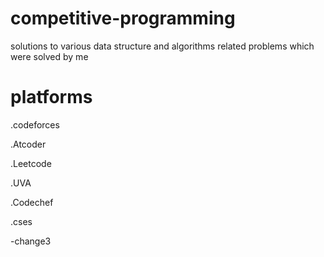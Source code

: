 # competitive-programming
solutions to various data structure and algorithms related problems which were solved by me 
# platforms

.codeforces

.Atcoder

.Leetcode

.UVA

.Codechef

.cses

-change3
